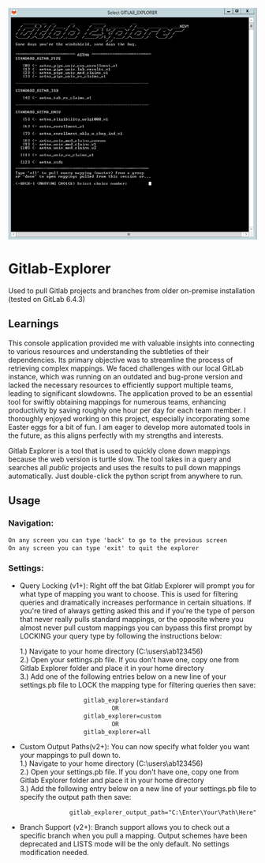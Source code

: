 ![Loading Image](/src/assets/images/mapping_selection.png)

# Gitlab-Explorer
Used to pull Gitlab projects and branches from older on-premise installation (tested on GitLab 6.4.3)

## Learnings
This console application provided me with valuable insights into connecting to various resources and understanding the subtleties of their dependencies. Its primary objective was to streamline the process of retrieving complex mappings. We faced challenges with our local GitLab instance, which was running on an outdated and bug-prone version and lacked the necessary resources to efficiently support multiple teams, leading to significant slowdowns. The application proved to be an essential tool for swiftly obtaining mappings for numerous teams, enhancing productivity by saving roughly one hour per day for each team member. I thoroughly enjoyed working on this project, especially incorporating some Easter eggs for a bit of fun. I am eager to develop more automated tools in the future, as this aligns perfectly with my strengths and interests.

Gitlab Explorer is a tool that is used to quickly clone down mappings because the web version is turtle slow.
The tool takes in a query and searches all *public* projects and uses the results to pull down mappings automatically.
Just double-click the python script from anywhere to run.

## Usage

### Navigation:
	On any screen you can type 'back' to go to the previous screen
	On any screen you can type 'exit' to quit the explorer


### Settings:
- Query Locking (v1+):
	Right off the bat Gitlab Explorer will prompt you for what type of mapping you want to choose. This is used for filtering
	queries and dramatically increases performance in certain situations. If you're tired of always getting asked this and if you're
	the type of person that never really pulls standard mappings, or the opposite where you almost never pull custom mappings you can
	bypass this first prompt by LOCKING your query type by following the instructions below:

	1.) Navigate to your home directory (C:\users\ab123456)  
	2.) Open your settings.pb file. If you don't have one, copy one from Gitlab Explorer folder and place it in your home directory  
	3.) Add one of the following entries below on a new line of your settings.pb file to LOCK the mapping type for filtering queries then save:  
			
						gitlab_explorer=standard
								OR
						gitlab_explorer=custom
								OR
						gitlab_explorer=all

- Custom Output Paths(v2+):
	You can now specify what folder you want your mappings to pull down to.  
		1.) Navigate to your home directory (C:\users\ab123456)  
		2.) Open your settings.pb file. If you don't have one, copy one from Gitlab Explorer folder and place it in your home directory  
		3.) Add the following entry below on a new line of your settings.pb file to specify the output path then save:  
		
					gitlab_explorer_output_path="C:\Enter\Your\Path\Here"

- Branch Support (v2+):
	Branch support allows you to check out a specific branch when you pull a mapping. Output schemes have been deprecated and LISTS mode will be the only default. No settings modification needed.
